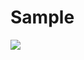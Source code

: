 # Sample
<img src="https://capsule-render.vercel.app/api?type=wave&color=FF6666,100:a82da8&height=300&section=header&text=capsule%20render&fontSize=90" />

